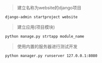 > 建立名称为website的django项目

```bash
django-admin startproject website
```

> 建立应用(项目模块)

```bash
python manage.py strtapp module_name
```

> 使用内置的服务器进行测试开发

```bash
python manager.py runserver 127.0.0.1:8080
```
